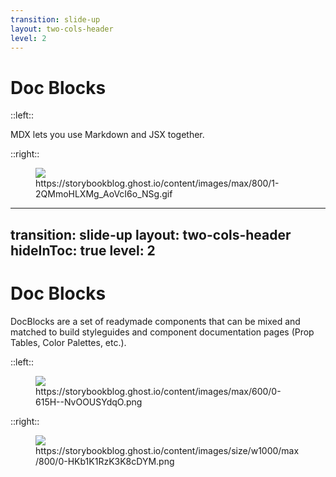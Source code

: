 ```yaml
---
transition: slide-up
layout: two-cols-header
level: 2
---
```


# Doc Blocks

::left::

MDX lets you use Markdown and JSX together.

::right::

<figure>
  <img src="/documentation/mdx.gif"/>
  <figcaption>https://storybookblog.ghost.io/content/images/max/800/1-2QMmoHLXMg_AoVcI6o_NSg.gif</figcaption>
</figure>


---
transition: slide-up
layout: two-cols-header
hideInToc: true
level: 2
---

# Doc Blocks

DocBlocks are a set of readymade components that can be mixed and matched to build styleguides and component documentation pages (Prop Tables, Color Palettes, etc.).

::left::

<figure>
  <img src="/documentation/mdx1.png"/>
  <figcaption>https://storybookblog.ghost.io/content/images/max/600/0-615H--NvOOUSYdqO.png</figcaption>
</figure>

::right::

<figure>
  <img src="/documentation/mdx2.png"/>
  <figcaption>https://storybookblog.ghost.io/content/images/size/w1000/max/800/0-HKb1K1RzK3K8cDYM.png</figcaption>
</figure>
